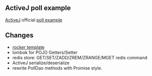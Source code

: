 ## ActiveJ poll example

[ActiveJ](https://activej.io/) official [poll example](https://github.com/activej/activej/tree/master/examples/tutorials/template-engine/)

## Changes
- [rocker template](https://github.com/fizzed/rocker)
- lombok for POJO Getters/Setter
- redis store: GET/SET/ZADD/ZREM/ZRANGE/MGET redis command
- ActiveJ serialize/deserialize
- rewrite PollDao methods with Promise style.